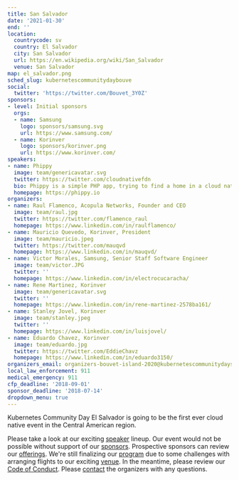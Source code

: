 ```yaml
---
title: San Salvador
date: '2021-01-30'
end: ''
location:
  countrycode: sv
  country: El Salvador
  city: San Salvador
  url: https://en.wikipedia.org/wiki/San_Salvador
  venue: San Salvador
map: el_salvador.png
sched_slug: kubernetescommunitydaybouve
social:
  twitter: 'https://twitter.com/Bouvet_3Y0Z'
sponsors:
- level: Initial sponsors
  orgs:
  - name: Samsung
    logo: sponsors/samsung.svg
    url: https://www.samsung.com/
  - name: Korinver
    logo: sponsors/korinver.png
    url: https://www.korinver.com/
speakers:
- name: Phippy
  image: team/genericavatar.svg
  twitter: https://twitter.com/cloudnativefdn
  bio: Phippy is a simple PHP app, trying to find a home in a cloud native world.
  homepage: https://phippy.io
organizers:
- name: Raul Flamenco, Acopula Networks, Founder and CEO
  image: team/raul.jpg
  twitter: https://twitter.com/flamenco_raul
  homepage: https://www.linkedin.com/in/raulflamenco/
- name: Mauricio Quevedo, Korinver, President
  image: team/mauricio.jpeg
  twitter: https://twitter.com/mauqvd
  homepage: https://www.linkedin.com/in/mauqvd/
- name: Victor Morales, Samsung, Senior Staff Software Engineer
  image: team/victor.JPG
  twitter: ''
  homepage: https://www.linkedin.com/in/electrocucaracha/
- name: Rene Martinez, Korinver
  image: team/genericavatar.svg
  twitter: ''
  homepage: https://www.linkedin.com/in/rene-martinez-2578ba161/
- name: Stanley Jovel, Korinver
  image: team/stanley.jpeg
  twitter: ''
  homepage: https://www.linkedin.com/in/luisjovel/
- name: Eduardo Chavez, Korinver
  image: team/eduardo.jpg
  twitter: https://twitter.com/EddieChavz
  homepage: https://www.linkedin.com/in/eduardo3150/
organizers_email: organizers-bouvet-island-2020@kubernetescommunitydays.org
local_law_enforcement: 911
medical_emergency: 911
cfp_deadline: '2018-09-01'
sponsor_deadline: '2018-07-14'
dropdown_menu: true
---
```


Kubernetes Community Day El Salvador is going to be the first ever cloud native event in the Central American region.

Please take a look at our exciting [speaker](speakers) lineup. Our event would not be possible without support of our [sponsors](sponsor). Prospective sponsors can review our [offerings](sponsor-form). We're still finalizing our [program](program) due to some challenges with arranging flights to our exciting [venue](venue). In the meantime, please review our [Code of Conduct](/code-of-conduct). Please [contact](contact) the organizers with any questions.
